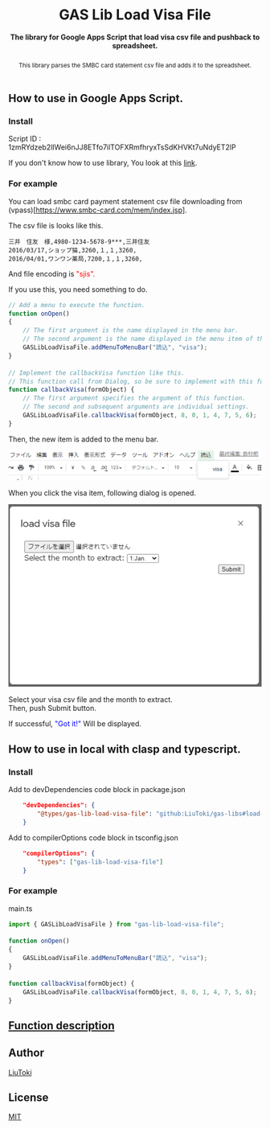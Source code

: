 <h1 align="center">GAS Lib Load Visa File</h1>

<div align="center">
    <strong>The library for Google Apps Script that load visa csv file and pushback to spreadsheet.</strong>
</div>

<br/>

<div align="center">
    <sub>
        This library parses the SMBC card statement csv file and adds it to the spreadsheet.
    </sub>
</div>

<br/>

## How to use in Google Apps Script.
### Install

Script ID : 1zmRYdzeb2lIWei6nJJ8ETfo7ilTOFXRmfhryxTsSdKHVKt7uNdyET2lP

If you don't know how to use library, You look at this [link](https://developers.google.com/apps-script/guides/libraries).

### For example
You can load smbc card payment statement csv file downloading from (vpass)[https://www.smbc-card.com/mem/index.jsp].

The csv file is looks like this.
```csv
三井　住友　様,4980-1234-5678-9***,三井住友
2016/03/17,ショップ猫,3260,１,１,3260,
2016/04/01,ワンワン薬局,7200,１,１,3260,
```

And file encoding is <foct style="color:red;">"sjis".</font>

If you use this, you need something to do.

```javascript
// Add a menu to execute the function.
function onOpen()
{
	// The first argument is the name displayed in the menu bar.
	// The second argument is the name displayed in the menu item of the first argument.
	GASLibLoadVisaFile.addMenuToMenuBar("読込", "visa");
}

// Implement the callbackVisa function like this.
// This function call from Dialog, so be sure to implement with this function name and arguments.
function callbackVisa(formObject) {
	// The first argument specifies the argument of this function.
	// The second and subsequent arguments are individual settings.
	GASLibLoadVisaFile.callbackVisa(formObject, 8, 0, 1, 4, 7, 5, 6);
}
```

Then, the new item is added to the menu bar.

![menu_bar](./img/menu_bar.png)

When you click the visa item, following dialog is opened.

![dialog](./img/dialog.png)

Select your visa csv file and the month to extract.  
Then, push Submit button.  

If successful, <font style="color: blue">"Got it!"</font> Will be displayed.

## How to use in local with clasp and typescript.

### Install

Add to devDependencies code block in package.json

```json
	"devDependencies": {
		"@types/gas-lib-load-visa-file": "github:LiuToki/gas-libs#load-visa-file"
	}
```

Add to compilerOptions code block in tsconfig.json

```json
	"compilerOptions": {
		"types": ["gas-lib-load-visa-file"]
	}
```

### For example
main.ts
```typescript
import { GASLibLoadVisaFile } from "gas-lib-load-visa-file";

function onOpen()
{
	GASLibLoadVisaFile.addMenuToMenuBar("読込", "visa");
}

function callbackVisa(formObject) {
	GASLibLoadVisaFile.callbackVisa(formObject, 8, 0, 1, 4, 7, 5, 6);
}
```

## [Function description](./docs/functions_description.md)

## Author
[LiuToki](https://github.com/LiuToki)

## License
[MIT](./LICENCE)

